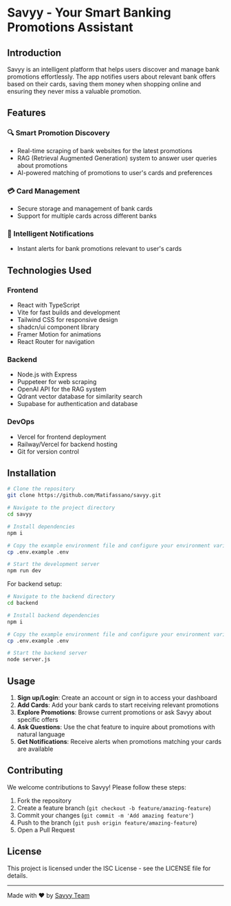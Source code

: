 # Savyy - Your Smart Banking Promotions Assistant

## Introduction
Savyy is an intelligent platform that helps users discover and manage bank promotions effortlessly. The app notifies users about relevant bank offers based on their cards, saving them money when shopping online and ensuring they never miss a valuable promotion.

## Features

### 🔍 Smart Promotion Discovery
- Real-time scraping of bank websites for the latest promotions
- RAG (Retrieval Augmented Generation) system to answer user queries about promotions
- AI-powered matching of promotions to user's cards and preferences

### 💳 Card Management
- Secure storage and management of bank cards
- Support for multiple cards across different banks

### 🔔 Intelligent Notifications
- Instant alerts for bank promotions relevant to user's cards

## Technologies Used

### Frontend
- React with TypeScript
- Vite for fast builds and development
- Tailwind CSS for responsive design
- shadcn/ui component library
- Framer Motion for animations
- React Router for navigation

### Backend
- Node.js with Express
- Puppeteer for web scraping
- OpenAI API for the RAG system
- Qdrant vector database for similarity search
- Supabase for authentication and database

### DevOps
- Vercel for frontend deployment
- Railway/Vercel for backend hosting
- Git for version control

## Installation

```sh
# Clone the repository
git clone https://github.com/Matifassano/savyy.git

# Navigate to the project directory
cd savyy

# Install dependencies
npm i

# Copy the example environment file and configure your environment variables
cp .env.example .env

# Start the development server
npm run dev
```

For backend setup:

```sh
# Navigate to the backend directory
cd backend

# Install backend dependencies
npm i

# Copy the example environment file and configure your environment variables
cp .env.example .env

# Start the backend server
node server.js
```

## Usage

1. **Sign up/Login**: Create an account or sign in to access your dashboard
2. **Add Cards**: Add your bank cards to start receiving relevant promotions
3. **Explore Promotions**: Browse current promotions or ask Savyy about specific offers
4. **Ask Questions**: Use the chat feature to inquire about promotions with natural language
5. **Get Notifications**: Receive alerts when promotions matching your cards are available

## Contributing

We welcome contributions to Savyy! Please follow these steps:

1. Fork the repository
2. Create a feature branch (`git checkout -b feature/amazing-feature`)
3. Commit your changes (`git commit -m 'Add amazing feature'`)
4. Push to the branch (`git push origin feature/amazing-feature`)
5. Open a Pull Request

## License

This project is licensed under the ISC License - see the LICENSE file for details.

---

Made with ❤️ by [Savyy Team](https://github.com/Matifassano/savyy)
